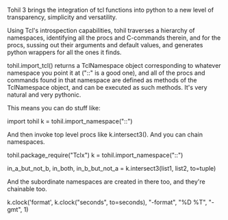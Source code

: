

Tohil 3 brings the integration of tcl functions into python to a new level of transparency, simplicity and versatility.

Using Tcl's introspection capabilities, tohil traverses a hierarchy of namespaces, identifying all the procs and C-commands therein, and for the procs, sussing out their arguments and default values, and generates python wrappers for all the ones it finds.

tohil.import_tcl() returns a TclNamespace object corresponding to whatever namespace you point it at ("::" is a good one), and all of the procs and commands found in that namespace are defined as methods of the TclNamespace object, and can be executed as such methods.  It's very natural and very pythonic.

This means you can do stuff like:

import tohil
k = tohil.import_namespace("::")

And then invoke top level procs like k.intersect3().  And you can chain namespaces.

tohil.package_require("Tclx")
k = tohil.import_namespace("::")

in_a_but_not_b, in_both, in_b_but_not_a = k.intersect3(list1, list2, to=tuple)

And the subordinate namespaces are created in there too, and they're chainable too.




k.clock('format', k.clock("seconds", to=seconds), "-format", "%D %T", "-gmt", 1)

